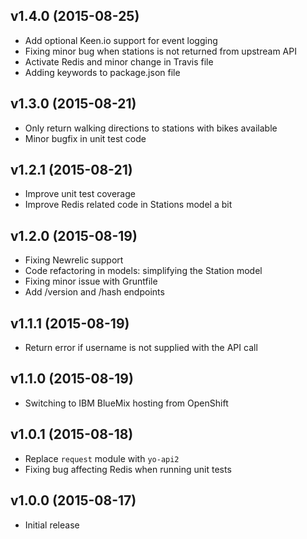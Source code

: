 ## v1.4.0 (2015-08-25)

  - Add optional Keen.io support for event logging
  - Fixing minor bug when stations is not returned from upstream API
  - Activate Redis and minor change in Travis file
  - Adding keywords to package.json file

## v1.3.0 (2015-08-21)

  - Only return walking directions to stations with bikes available
  - Minor bugfix in unit test code

## v1.2.1 (2015-08-21)

  - Improve unit test coverage
  - Improve Redis related code in Stations model a bit

## v1.2.0 (2015-08-19)

  - Fixing Newrelic support
  - Code refactoring in models: simplifying the Station model
  - Fixing minor issue with Gruntfile
  - Add /version and /hash endpoints

## v1.1.1 (2015-08-19)

  - Return error if username is not supplied with the API call

## v1.1.0 (2015-08-19)

  - Switching to IBM BlueMix hosting from OpenShift

## v1.0.1 (2015-08-18)

  - Replace `request` module with `yo-api2`
  - Fixing bug affecting Redis when running unit tests

## v1.0.0 (2015-08-17)

  - Initial release
